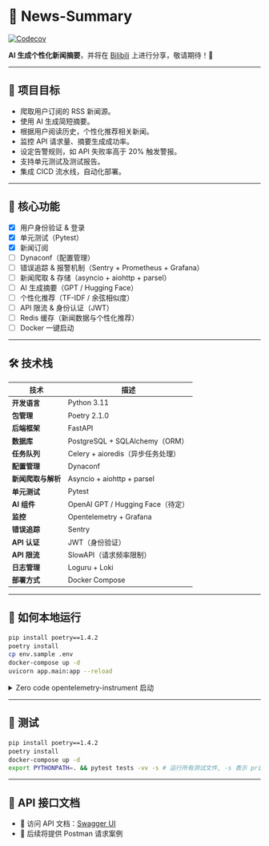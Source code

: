# 📰 News-Summary

[![Codecov](https://codecov.io/gh/wsgggws/news-summary/branch/main/graph/badge.svg)](https://codecov.io/gh/wsgggws/news-summary)

**AI 生成个性化新闻摘要**，并将在 [Bilibili](https://space.bilibili.com/472722204?spm_id_from=333.1007.0.0) 上进行分享，敬请期待！🚀

---

## 🎯 **项目目标**

- 爬取用户订阅的 RSS 新闻源。
- 使用 AI 生成简短摘要。
- 根据用户阅读历史，个性化推荐相关新闻。
- 监控 API 请求量、摘要生成成功率。
- 设定告警规则，如 API 失败率高于 20% 触发警报。
- 支持单元测试及测试报告。
- 集成 CICD 流水线，自动化部署。

---

## 🚀 **核心功能**

- [x] 用户身份验证 & 登录
- [x] 单元测试（Pytest）
- [x] 新闻订阅
- [ ] Dynaconf（配置管理）
- [ ] 错误追踪 & 报警机制（Sentry + Prometheus + Grafana）
- [ ] 新闻爬取 & 存储（asyncio + aiohttp + parsel）
- [ ] AI 生成摘要（GPT / Hugging Face）
- [ ] 个性化推荐（TF-IDF / 余弦相似度）
- [ ] API 限流 & 身份认证（JWT）
- [ ] Redis 缓存（新闻数据与个性化推荐）
- [ ] Docker 一键启动

---

## 🛠 **技术栈**

| **技术**           | **描述**                          |
| ------------------ | --------------------------------- |
| **开发语言**       | Python 3.11                       |
| **包管理**         | Poetry 2.1.0                      |
| **后端框架**       | FastAPI                           |
| **数据库**         | PostgreSQL + SQLAlchemy（ORM）    |
| **任务队列**       | Celery + aioredis（异步任务处理） |
| **配置管理**       | Dynaconf                          |
| **新闻爬取与解析** | Asyncio + aiohttp + parsel        |
| **单元测试**       | Pytest                            |
| **AI 组件**        | OpenAI GPT / Hugging Face（待定） |
| **监控**           | Opentelemetry + Grafana           |
| **错误追踪**       | Sentry                            |
| **API 认证**       | JWT（身份验证）                   |
| **API 限流**       | SlowAPI（请求频率限制）           |
| **日志管理**       | Loguru + Loki                     |
| **部署方式**       | Docker Compose                    |

---

## 🚀 **如何本地运行**

```sh
pip install poetry==1.4.2
poetry install
cp env.sample .env
docker-compose up -d
uvicorn app.main:app --reload
```

<details>
<summary>
   Zero code opentelemetry-instrument 启动
</summary>

```sh
# 注意不要使用 --reload 启动，不然没有 console 输出
docker compose up -d
set -a
source .otel.env
set +a
opentelemetry-instrument uvicorn app.main:app
```

![metrics](./png/prometheus-metrics.png)
![traces](./png/tempo-traces.png)
![logs](./png/loki-logs.png)

</details>

---

## 🧪 **测试**

```sh
pip install poetry==1.4.2
poetry install
docker-compose up -d
export PYTHONPATH=. && pytest tests -vv -s # 运行所有测试文件, -s 表示 print() 的内容也显示
```

---

## 📡 **API 接口文档**

- 📌 访问 API 文档：[Swagger UI](http://127.0.0.1:8000/docs)
- 📌 后续将提供 Postman 请求案例

